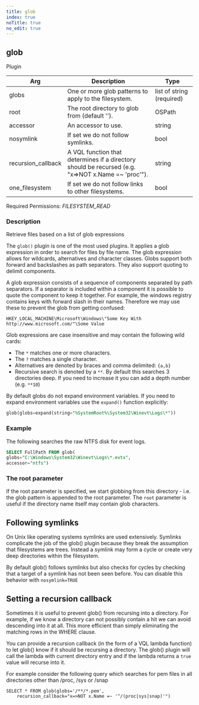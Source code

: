 ```yaml
---
title: glob
index: true
noTitle: true
no_edit: true
---
```




<div class="vql_item"></div>


## glob
<span class='vql_type pull-right page-header'>Plugin</span>



<div class="vqlargs"></div>

Arg | Description | Type
----|-------------|-----
globs|One or more glob patterns to apply to the filesystem.|list of string (required)
root|The root directory to glob from (default '').|OSPath
accessor|An accessor to use.|string
nosymlink|If set we do not follow symlinks.|bool
recursion_callback|A VQL function that determines if a directory should be recursed (e.g. "x=>NOT x.Name =~ 'proc'").|string
one_filesystem|If set we do not follow links to other filesystems.|bool

Required Permissions: 
<i class="linkcolour label pull-right label-success">FILESYSTEM_READ</i>

### Description

Retrieve files based on a list of glob expressions

The `glob()` plugin is one of the most used plugins. It applies a glob
expression in order to search for files by file name. The glob
expression allows for wildcards, alternatives and character
classes. Globs support both forward and backslashes as path
separators. They also support quoting to delimit components.

A glob expression consists of a sequence of components separated by
path separators. If a separator is included within a component it is
possible to quote the component to keep it together. For example, the
windows registry contains keys with forward slash in their
names. Therefore we may use these to prevent the glob from getting
confused:

```
HKEY_LOCAL_MACHINE\Microsoft\Windows\"Some Key With http://www.microsoft.com/"\Some Value
```

Glob expressions are case insensitive and may contain the following wild cards:

* The `*` matches one or more characters.
* The `?` matches a single character.
* Alternatives are denoted by braces and comma delimited: `{a,b}`
* Recursive search is denoted by a `**`. By default this searches 3 directories deep. If you need to increase it you can add a depth number (e.g. `**10`)

By default globs do not expand environment variables. If you need to
expand environment variables use the `expand()` function explicitly:

```sql
glob(globs=expand(string="%SystemRoot%\System32\Winevt\Logs\*"))
```

### Example

The following searches the raw NTFS disk for event logs.

```sql
SELECT FullPath FROM glob(
globs="C:\Windows\System32\Winevt\Logs\*.evtx",
accessor="ntfs")
```

### The root parameter

If the root parameter is specified, we start globbing from this
directory - i.e. the glob pattern is appended to the root
parameter.  The `root` parameter is useful if the directory name
itself may contain glob characters.

## Following symlinks

On Unix like operating systems symlinks are used
extensively. Symlinks complicate the job of the glob() plugin
because they break the assumption that filesystems are
trees. Instead a symlink may form a cycle or create very deep
directories within the filesystem.

By default glob() follows symlinks but also checks for cycles by
checking that a target of a symlink has not been seen before. You
can disable this behavior with `nosymlink=TRUE`

## Setting a recursion callback

Sometimes it is useful to prevent glob() from recursing into a
directory. For example, if we know a directory can not possibly
contain a hit we can avoid descending into it at all. This more
efficient than simply eliminating the matching rows in the WHERE
clause.

You can provide a recursion callback (in the form of a VQL lambda
function) to let glob() know if it should be recursing a
directory. The glob() plugin will call the lambda with current
directory entry and if the lambda returns a `true` value will
recurse into it.

For example consider the following query which searches for pem
files in all directories other than /proc, /sys or /snap

```vql
SELECT * FROM glob(globs='/**/*.pem',
    recursion_callback="x=>NOT x.Name =~ '^/(proc|sys|snap)'")
```


